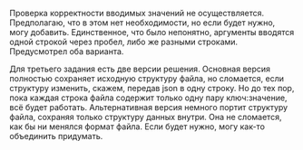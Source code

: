 Проверка корректности вводимых значений не осуществляется. Предполагаю, что в этом нет необходимости, но если будет нужно, могу добавить.
Единственное, что было непонятно, аргументы вводятся одной строкой через пробел, либо же разными строками. Предусмотрел оба варианта.

Для третьего задания есть две версии решения. Основная версия полностью сохраняет исходную структуру файла, но сломается, если структуру изменить, скажем, передав json в одну строку. Но до тех пор, пока каждая строка файла содержит только одну пару ключ:значение, всё будет работать.
Альтернативная версия немного портит структуру файла, сохраняя только структуру данных внутри. Она не сломается, как бы ни менялся формат файла.
Если будет нужно, могу как-то объединить придумать.
